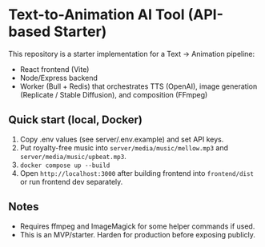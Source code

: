 # Text-to-Animation AI Tool (API-based Starter)

This repository is a starter implementation for a Text → Animation pipeline:
- React frontend (Vite)
- Node/Express backend
- Worker (Bull + Redis) that orchestrates TTS (OpenAI), image generation (Replicate / Stable Diffusion), and composition (FFmpeg)

## Quick start (local, Docker)
1. Copy .env values (see server/.env.example) and set API keys.
2. Put royalty-free music into `server/media/music/mellow.mp3` and `server/media/music/upbeat.mp3`.
3. `docker compose up --build`
4. Open `http://localhost:3000` after building frontend into `frontend/dist` or run frontend dev separately.

## Notes
- Requires ffmpeg and ImageMagick for some helper commands if used.
- This is an MVP/starter. Harden for production before exposing publicly.
